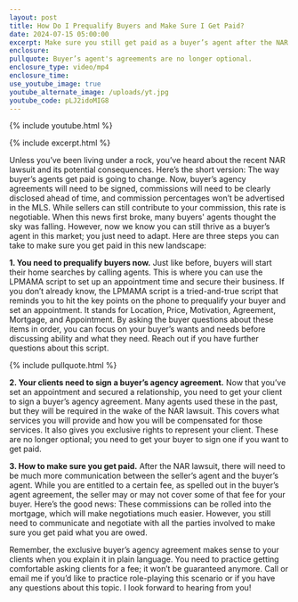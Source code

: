 ```yaml
---
layout: post
title: How Do I Prequalify Buyers and Make Sure I Get Paid?
date: 2024-07-15 05:00:00
excerpt: Make sure you still get paid as a buyer’s agent after the NAR lawsuit.
enclosure:
pullquote: Buyer’s agent's agreements are no longer optional.
enclosure_type: video/mp4
enclosure_time:
use_youtube_image: true
youtube_alternate_image: /uploads/yt.jpg
youtube_code: pLJ2idoMIG8
---
```

{% include youtube.html %}

{% include excerpt.html %}

Unless you’ve been living under a rock, you’ve heard about the recent NAR lawsuit and its potential consequences. Here’s the short version: The way buyer’s agents get paid is going to change. Now, buyer’s agency agreements will need to be signed, commissions will need to be clearly disclosed ahead of time, and commission percentages won’t be advertised in the MLS. While sellers can still contribute to your commission, this rate is negotiable. When this news first broke, many buyers' agents thought the sky was falling. However, now we know you can still thrive as a buyer’s agent in this market; you just need to adapt. Here are three steps you can take to make sure you get paid in this new landscape:

**1\. You need to prequalify buyers now.** Just like before, buyers will start their home searches by calling agents. This is where you can use the LPMAMA script to set up an appointment time and secure their business. If you don’t already know, the LPMAMA script is a tried-and-true script that reminds you to hit the key points on the phone to prequalify your buyer and set an appointment. It stands for Location, Price, Motivation, Agreement, Mortgage, and Appointment. By asking the buyer questions about these items in order, you can focus on your buyer’s wants and needs before discussing ability and what they need. Reach out if you have further questions about this script.

{% include pullquote.html %}

**2\. Your clients need to sign a buyer’s agency agreement.** Now that you’ve set an appointment and secured a relationship, you need to get your client to sign a buyer’s agency agreement. Many agents used these in the past, but they will be required in the wake of the NAR lawsuit. This covers what services you will provide and how you will be compensated for those services. It also gives you exclusive rights to represent your client. These are no longer optional; you need to get your buyer to sign one if you want to get paid.

**3\. How to make sure you get paid.** After the NAR lawsuit, there will need to be much more communication between the seller’s agent and the buyer’s agent. While you are entitled to a certain fee, as spelled out in the buyer’s agent agreement, the seller may or may not cover some of that fee for your buyer. Here’s the good news: These commissions can be rolled into the mortgage, which will make negotiations much easier. However, you still need to communicate and negotiate with all the parties involved to make sure you get paid what you are owed.

Remember, the exclusive buyer’s agency agreement makes sense to your clients when you explain it in plain language. You need to practice getting comfortable asking clients for a fee; it won’t be guaranteed anymore. Call or email me if you’d like to practice role-playing this scenario or if you have any questions about this topic. I look forward to hearing from you!